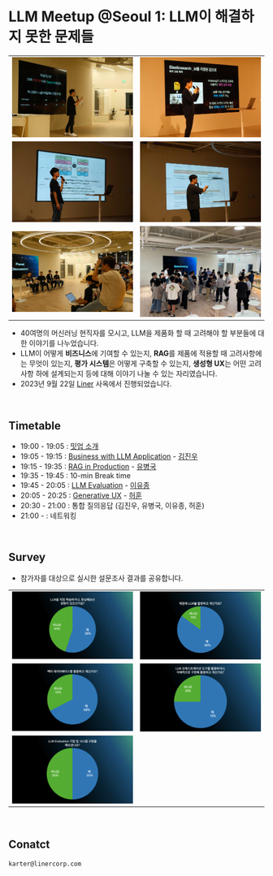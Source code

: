 # LLM Meetup @Seoul 1: LLM이 해결하지 못한 문제들

|                            |                            |
| -------------------------- | -------------------------- |
| ![](/Seoul/1/assets/1.jpg) | ![](/Seoul/1/assets/2.jpg) |
| ![](/Seoul/1/assets/3.jpg) | ![](/Seoul/1/assets/4.jpg) |
| ![](/Seoul/1/assets/5.jpg) | ![](/Seoul/1/assets/6.jpg) |

- 40여명의 머신러닝 현직자를 모시고, LLM을 제품화 할 때 고려해야 할 부분들에 대한 이야기를 나누었습니다.
- LLM이 어떻게 **비즈니스**에 기여할 수 있는지, **RAG**를 제품에 적용할 때 고려사항에는 무엇이 있는지, **평가 시스템**은 어떻게 구축할 수 있는지, **생성형 UX**는 어떤 고려사항 하에 설계되는지 등에 대해 이야기 나눌 수 있는 자리였습니다.
- 2023년 9월 22일 [Liner](https://getliner.com/en) 사옥에서 진행되었습니다.

<br>

## Timetable

- 19:00 - 19:05 : [밋업 소개](/Seoul/1/0-llm-meetup.pdf)
- 19:05 - 19:15 : [Business with LLM Application](/Seoul/1/1-why-llm-will-change-the-business.pdf) - [김진우](https://www.linkedin.com/in/jinukim/)
- 19:15 - 19:35 : [RAG in Production](/Seoul/1/2-rag-in-production.pdf) - [유병국](https://www.linkedin.com/in/byungguk-yoo/)
- 19:35 - 19:45 : 10-min Break time
- 19:45 - 20:05 : [LLM Evaluation](/Seoul/1/3-llm-in-production-evaluation.pdf) - [이유종](https://www.linkedin.com/in/yujong1ee/)
- 20:05 - 20:25 : [Generative UX](https://speakerdeck.com/huffon/generative-ux-in-llm-application) - [허훈](https://www.linkedin.com/in/huffonism/)
- 20:30 - 21:00 : 통합 질의응답 (김진우, 유병국, 이유종, 허훈)
- 21:00 - : 네트워킹

<br>

## Survey

- 참가자를 대상으로 실시한 설문조사 결과를 공유합니다.

|                                   |                                   |
| --------------------------------- | --------------------------------- |
| ![](/Seoul/1/assets/survey-1.png) | ![](/Seoul/1/assets/survey-2.png) |
| ![](/Seoul/1/assets/survey-3.png) | ![](/Seoul/1/assets/survey-4.png) |
| ![](/Seoul/1/assets/survey-5.png) |                                   |

<br>

## Conatct

```
karter@linercorp.com
```
